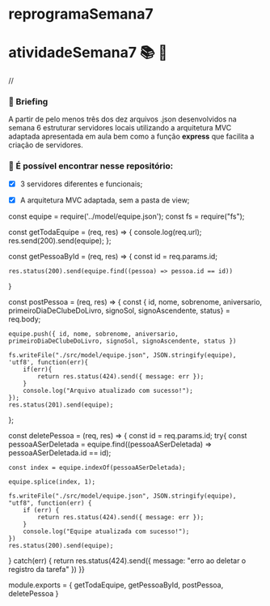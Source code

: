 # reprogramaSemana7

# atividadeSemana7 :books: :green_book:
//
### :memo: Briefing 

A partir de pelo menos três dos dez arquivos .json desenvolvidos na semana 6 estruturar
servidores locais utilizando a arquitetura MVC adaptada apresentada em aula bem como a
função **express** que facilita a criação de servidores.  

### :notebook: É possível encontrar nesse repositório: 

- [x] 3 servidores diferentes e funcionais; 
- [x] A arquitetura MVC adaptada, sem a pasta de view; 


const equipe = require('../model/equipe.json');
const fs = require("fs");

const getTodaEquipe = (req, res) => {
    console.log(req.url);
    res.send(200).send(equipe);
};

const getPessoaById = (req, res) => {
    const id = req.params.id;

    res.status(200).send(equipe.find((pessoa) => pessoa.id == id))
}

const postPessoa = (req, res) => {
    const { id, nome, sobrenome, aniversario, primeiroDiaDeClubeDoLivro, signoSol, signoAscendente, status} = req.body;

    equipe.push({ id, nome, sobrenome, aniversario, primeiroDiaDeClubeDoLivro, signoSol, signoAscendente, status })

    fs.writeFile("./src/model/equipe.json", JSON.stringify(equipe), 'utf8', function(err){ 
        if(err){
            return res.status(424).send({ message: err });
        }
        console.log("Arquivo atualizado com sucesso!");
    });
    res.status(201).send(equipe);
};

const deletePessoa = (req, res) => {
    const id = req.params.id;
    try{
    const pessoaASerDeletada = equipe.find((pessoaASerDeletada) => pessoaASerDeletada.id == id);

    const index = equipe.indexOf(pessoaASerDeletada);

    equipe.splice(index, 1);

    fs.writeFile("./src/model/equipe.json", JSON.stringify(equipe), "utf8", function(err) {
        if (err) {
            return res.status(424).send({ message: err });
        }
        console.log("Equipe atualizada com sucesso!");
    })
    res.status(200).send(equipe);
} catch(err) {
    return res.status(424).send({ message: "erro ao deletar o registro da tarefa" })
}}


module.exports = {
    getTodaEquipe, 
    getPessoaById,
    postPessoa,
    deletePessoa
}